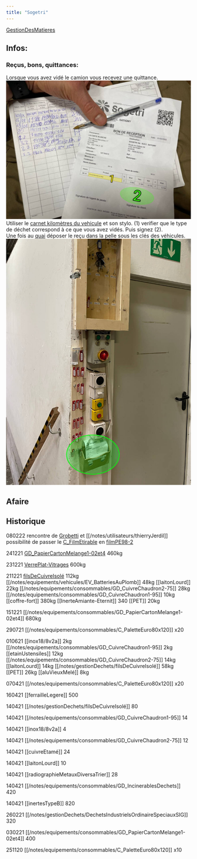 ```yaml
---
title: "Sogetri"
---
```


[GestionDesMatieres](notes/departements/GestionDesMatieres.md) 

## Infos:
### Reçus, bons, quittances:
Lorsque vous avez vidé le camion vous recevez une quittance.
![i_bonSogetri1](/notes/pieces_jointes/images/i_gestionMatieres/i_bonQuittance/i_bonSogetri1.jpg)
Utiliser le [carnet kilomètres du vehicule](/notes/equipements/carnetkilometresvehiculed.md) et son stylo. (1) verifier que le type de déchet correspond à ce que vous avez vidés. Puis signez (2).\
Une fois au [quai](/notes/zones/Z_QuaiRuche.md) déposer le reçu dans la pelle sous les clés des véhicules.
![I_Sogetri1](/notes/pieces_jointes/images/i_gestionMatieres/i_sogtri/I_Sogetri1.jpg)


## Afaire

## Historique
080222 rencontre de [Grobetti](/notes/utilisateurs/Grobetti.md) et [[/notes/utilisateurs/thierryJerdil]] possibilité de passer le [C_FilmEtirable](/notes/equipements/consommables/C_FilmEtirable.md) en [filmPE98-2](/notes/gestionDechets/filmPE98-2.md)

241221 [GD_PapierCartonMelange1-02et4](/notes/equipements/consommables/GD_PapierCartonMelange1-02et4.md) 460kg 

231221 [VerrePlat-Vitrages](/notes/equipements/vetements/VerrePlat-Vitrages.md) 600kg

211221 [filsDeCuivreIsolé](/notes/gestionDechets/filsDeCuivreIsolé.md) 112kg [[/notes/equipements/vehicules/EV_BatteriesAuPlomb]] 48kg [[laitonLourd]] 22kg [[/notes/equipements/consommables/GD_CuivreChaudron2-75]] 28kg [[/notes/equipements/consommables/GD_CuivreChaudron1-95]] 10kg [[coffre-fort]] 380kg [[InerteAmiante-Eternit]] 340 [[PET]] 20kg

151221 [[/notes/equipements/consommables/GD_PapierCartonMelange1-02et4]] 680kg

290721 [[/notes/equipements/consommables/C_PaletteEuro80x120]] x20

010621 [[inox18/8v2a]] 2kg [[/notes/equipements/consommables/GD_CuivreChaudron1-95]] 2kg [[etainUstensiles]] 12kg [[/notes/equipements/consommables/GD_CuivreChaudron2-75]] 14kg [[laitonLourd]] 14kg [[/notes/gestionDechets/filsDeCuivreIsolé]] 58kg [[PET]] 26kg [[aluVieuxMelé]] 8kg

070421 [[/notes/equipements/consommables/C_PaletteEuro80x120]] x20

160421 [[ferrailleLegere]] 500

140421 [[/notes/gestionDechets/filsDeCuivreIsolé]] 80

140421 [[/notes/equipements/consommables/GD_CuivreChaudron1-95]] 14

140421 [[inox18/8v2a]] 4

140421 [[/notes/equipements/consommables/GD_CuivreChaudron2-75]] 12

140421 [[cuivreEtamé]] 24

140421 [[laitonLourd]] 10

140421 [[radiographieMetauxDiversaTrier]] 28

140421 [[/notes/equipements/consommables/GD_IncinerablesDechets]] 420

140421 [[inertesTypeB]] 820



260221 [[/notes/gestionDechets/DechetsIndustrielsOrdinaireSpeciauxSIG]] 320

030221 [[/notes/equipements/consommables/GD_PapierCartonMelange1-02et4]] 400 

251120 [[/notes/equipements/consommables/C_PaletteEuro80x120]] x10



